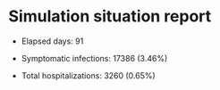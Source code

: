 # Simulation situation report

* Elapsed days: 91

* Symptomatic infections: 17386 (3.46%)

* Total hospitalizations: 3260 (0.65%)

